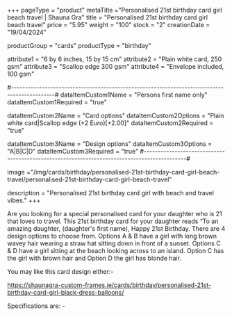 +++
pageType = "product"
metaTitle ="Personalised 21st birthday card girl beach travel | Shauna Gra"
title = "Personalised 21st birthday card girl beach travel"
price = "5.95"
weight = "100"
stock = "2"
creationDate = "19/04/2024"

productGroup = "cards"
productType = "birthday"

attribute1 = "6 by 6 inches, 15 by 15 cm" 
attribute2 = "Plain white card, 250 gsm"
attribute3 = "Scallop edge 300 gsm"
attribute4 = "Envelope included, 100 gsm"

#---------------------------------------------------------------------------------------------#
dataItemCustom1Name = "Persons first name only"
dataItemCustom1Required = "true"

dataItemCustom2Name = "Card options"
dataItemCustom2Options = "Plain white card|Scallop edge (+2 Euro)[+2.00]"
dataItemCustom2Required = "true"

dataItemCustom3Name = "Design options"
dataItemCustom3Options = "A|B|C|D"
dataItemCustom3Required = "true"
#---------------------------------------------------------------------------------------------#

image ="/img/cards/birthday/personalised-21st-birthday-card-girl-beach-travel/personalised-21st-birthday-card-girl-beach-travel"

description = "Personalised 21st birthday card girl with beach and travel vibes."
+++

Are you looking for a special personalised card for your daughter who is 21 that loves to travel. This 21st birthday card for your daughter reads “To an amazing daughter, (daughter's first name), Happy 21st Birthday. There are 4 design options to choose from. Options A & B have a girl with long brown wavey hair wearing a straw hat sitting down in front of a sunset. Options C & D have a girl sitting at the beach looking across to an island. Option C has the girl with brown hair and Option D the girl has blonde hair.

You may like this card design either:-

https://shaunagra-custom-frames.ie/cards/birthday/personalised-21st-birthday-card-girl-black-dress-balloons/

Specifications are: -
